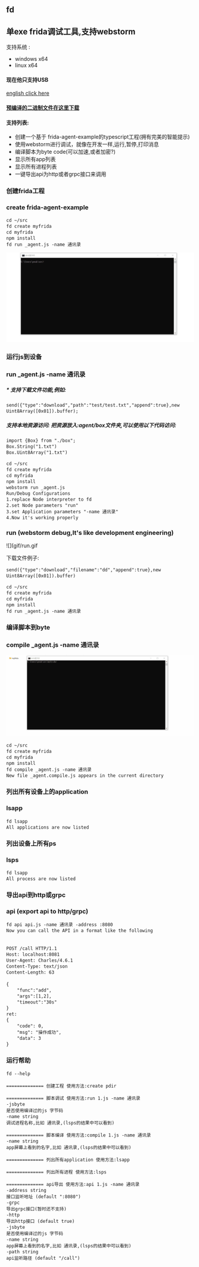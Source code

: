 ## fd

## 单exe frida调试工具,支持webstorm

支持系统 :

- windows x64
- linux x64

#### 现在他只支持USB

[english click here](./EREADME.MD)

#### [预编译的二进制文件在这里下载](https://github.com/a97077088/fd/releases)


#### 支持列表:

- 创建一个基于 frida-agent-example的typescript工程(拥有完美的智能提示)
- 使用webstorm进行调试，就像在开发一样,运行,暂停,打印消息
- 编译脚本为byte code(可以加速,或者加密?)
- 显示所有app列表
- 显示所有进程列表
- 一键导出api为http或者grpc接口来调用

### 创建frida工程

### create frida-agent-example
```
cd ~/src
fd create myfrida
cd myfrida
npm install
fd run _agent.js -name 通讯录
```

![](gif/create.gif)

### 运行js到设备

### run _agent.js -name 通讯录

##### * 支持下载文件功能,例如: 

````
send({"type":"download","path":"test/test.txt","append":true},new Uint8Array([0x01]).buffer);
````

##### 支持本地资源访问: 把资源放入:agent/box文件夹,可以使用以下代码访问:
````
import {Box} from "./box";
Box.String("1.txt")
Box.Uint8Array("1.txt")
````

```
cd ~/src
fd create myfrida
cd myfrida
npm install
webstorm run _agent.js
Run/Debug Configurations 
1.replace Node interpreter to fd
2.set Node parameters "run"
3.set Application parameters "-name 通讯录"
4.Now it's working properly
```

### run (webstorm debug,It's like development engineering)

![](gif/run.gif

下载文件例子:
```
send({"type":"download","filename":"dd","append":true},new Uint8Array([0x01]).buffer)
```

```
cd ~/src
fd create myfrida
cd myfrida
npm install
fd run _agent.js -name 通讯录
```

### 编译脚本到byte

### compile _agent.js -name 通讯录

![](gif/compile.gif)

```
cd ~/src
fd create myfrida
cd myfrida
npm install
fd compile _agent.js -name 通讯录
New file _agent.compile.js appears in the current directory
```

### 列出所有设备上的application

### lsapp

```
fd lsapp
All applications are now listed
```

### 列出设备上所有ps

### lsps

```
fd lsapp
All process are now listed
```

### 导出api到http或grpc

### api (export api to http/grpc)

```
fd api api.js -name 通讯录 -address :8080
Now you can call the API in a format like the following


POST /call HTTP/1.1
Host: localhost:8081
User-Agent: Charles/4.6.1
Content-Type: text/json
Content-Length: 63

{
    "func":"add",
    "args":[1,2],
    "timeout":"30s"
}
ret:
{
	"code": 0,
	"msg": "操作成功",
	"data": 3
}
```


### 运行帮助

```
fd --help

============== 创建工程 使用方法:create pdir

============== 脚本调试 使用方法:run 1.js -name 通讯录
-jsbyte
是否使用编译过的js 字节码
-name string
调试进程名称,比如 通讯录,(lsps的结果中可以看到)

============== 脚本编译 使用方法:compile 1.js -name 通讯录
-name string
app屏幕上看到的名字,比如 通讯录,(lsps的结果中可以看到)

============== 列出所有application 使用方法:lsapp

============== 列出所有进程 使用方法:lsps

============== api导出 使用方法:api 1.js -name 通讯录
-address string
接口监听地址 (default ":8080")
-grpc
导出grpc接口(暂时还不支持)
-http
导出http接口 (default true)
-jsbyte
是否使用编译过的js 字节码
-name string
app屏幕上看到的名字,比如 通讯录,(lsps的结果中可以看到)
-path string
api监听路径 (default "/call")
```